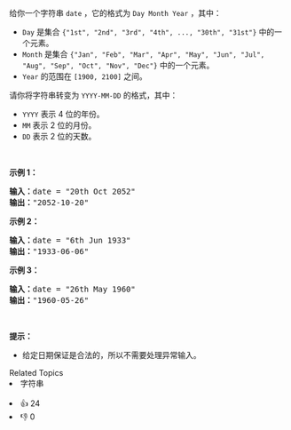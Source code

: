 <p>给你一个字符串&nbsp;<code>date</code>&nbsp;，它的格式为&nbsp;<code>Day Month Year</code>&nbsp;，其中：</p>

<ul> 
 <li><code>Day</code>&nbsp;是集合&nbsp;<code>{"1st", "2nd", "3rd", "4th", ..., "30th", "31st"}</code>&nbsp;中的一个元素。</li> 
 <li><code>Month</code>&nbsp;是集合&nbsp;<code>{"Jan", "Feb", "Mar", "Apr", "May", "Jun", "Jul", "Aug", "Sep", "Oct", "Nov", "Dec"}</code>&nbsp;中的一个元素。</li> 
 <li><code>Year</code>&nbsp;的范围在 ​<code>[1900, 2100]</code>&nbsp;之间。</li> 
</ul>

<p>请你将字符串转变为&nbsp;<code>YYYY-MM-DD</code>&nbsp;的格式，其中：</p>

<ul> 
 <li><code>YYYY</code>&nbsp;表示 4 位的年份。</li> 
 <li><code>MM</code>&nbsp;表示 2 位的月份。</li> 
 <li><code>DD</code>&nbsp;表示 2 位的天数。</li> 
</ul>

<p>&nbsp;</p>

<p><strong>示例 1：</strong></p>

<pre><strong>输入：</strong>date = "20th Oct 2052"
<strong>输出：</strong>"2052-10-20"
</pre>

<p><strong>示例 2：</strong></p>

<pre><strong>输入：</strong>date = "6th Jun 1933"
<strong>输出：</strong>"1933-06-06"
</pre>

<p><strong>示例 3：</strong></p>

<pre><strong>输入：</strong>date = "26th May 1960"
<strong>输出：</strong>"1960-05-26"
</pre>

<p>&nbsp;</p>

<p><strong>提示：</strong></p>

<ul> 
 <li>给定日期保证是合法的，所以不需要处理异常输入。</li> 
</ul>

<div><div>Related Topics</div><div><li>字符串</li></div></div><br><div><li>👍 24</li><li>👎 0</li></div>